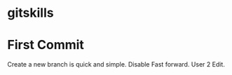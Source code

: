 # gitskills
# First Commit
Create a new branch is quick and simple.
Disable Fast forward.
User 2 Edit.
